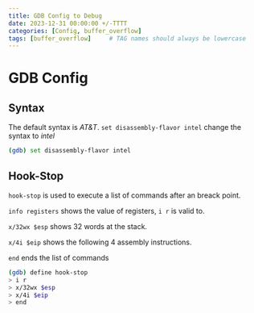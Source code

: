 ```yaml
---
title: GDB Config to Debug
date: 2023-12-31 00:00:00 +/-TTTT
categories: [Config, buffer_overflow]
tags: [buffer_overflow]     # TAG names should always be lowercase
---
```


# GDB Config

## Syntax

The default syntax is *AT&T*.
`set disassembly-flavor intel` change the syntax to *intel*

```bash
(gdb) set disassembly-flavor intel
```

## Hook-Stop

`hook-stop` is used to execute a list of commands after an breack point.

`info registers` shows the value of registers, `i r` is valid to.

`x/32wx $esp` shows 32 words at the stack.

`x/4i $eip` shows the following 4 assembly instructions.

`end` ends the list of commands

```bash
(gdb) define hook-stop
> i r
> x/32wx $esp
> x/4i $eip
> end
```

